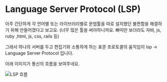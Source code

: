  Language Server Protocol (LSP)
=============

아주 간단하게 각 언어별 또는 라이브러리별로 문법툴을 따로 설치했던 불편함을 해결하기 위해 만들어졌다고 보고요. (너무 많은 툴을 써야하니까요. 빠띠만 보더라도 자바, js, ruby ,html, js, css, rails 등)

그래서 하나의 서버를 두고 편집기와 소통하게 하는 표준 프로토콜의 움직임이 lsp -> Language Server Protocol 입니다.

아래 이미지가 통신의 흐름을 보여주네요.

<img src="https://user-images.githubusercontent.com/26253950/220015759-460b5b4e-12f6-44eb-8c35-0c56f17a3419.png" title="LSP 흐름"/>